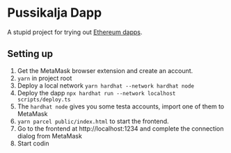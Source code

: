 # Pussikalja Dapp

A stupid project for trying out [Ethereum dapps](https://ethereum.org/en/dapps/).

## Setting up

1. Get the MetaMask browser extension and create an account.
2. `yarn` in project root
3. Deploy a local network `yarn hardhat --network hardhat node`
4. Deploy the dapp `npx hardhat run --network localhost scripts/deploy.ts`
5. The `hardhat node` gives you some testa accounts, import one of them to MetaMask
6. `yarn parcel public/index.html` to start the frontend.
7. Go to the frontend at http://localhost:1234 and complete the connection dialog from MetaMask
8. Start codin

